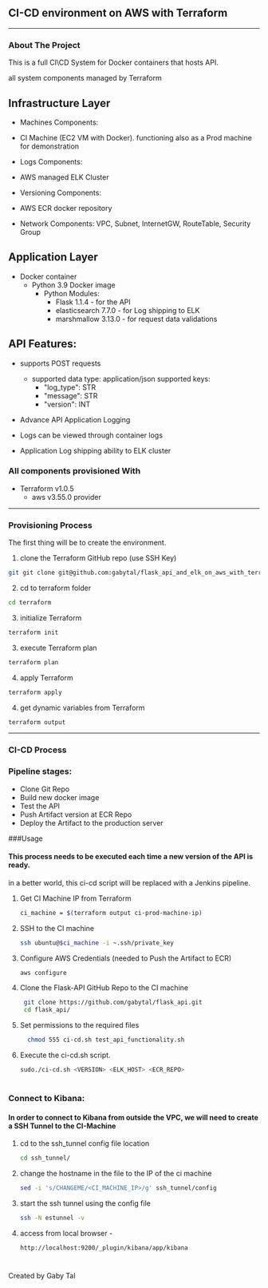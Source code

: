 

  <h2 align="left">CI-CD environment on AWS with Terraform</h3>



---

### About The Project

This is a full CI\CD System for Docker containers that hosts API.

all system components managed by Terraform


##  Infrastructure Layer

*  Machines Components:
  * CI Machine (EC2 VM with Docker).   functioning also as a Prod machine for demonstration
    

*  Logs  Components:
  * AWS managed ELK Cluster


*  Versioning Components:
  * AWS ECR docker repository


*  Network Components:
  VPC, Subnet, InternetGW,  RouteTable,  Security Group


##  Application Layer
* Docker container
    * Python 3.9 Docker image
      * Python Modules:
        * Flask 1.1.4 - for the API
        * elasticsearch 7.7.0 - for Log shipping to ELK
        * marshmallow 3.13.0 - for request data validations
        

## API Features:
  * supports POST requests
    * supported data type: application/json
    supported keys:
      * "log_type": STR
      + "message": STR
      * "version": INT
    
      
  * Advance API Application Logging
    

  * Logs can be viewed through container logs 


    
  * Application Log shipping ability to ELK cluster



### All components provisioned With

* Terraform  v1.0.5
  *  aws v3.55.0 provider 



-----------------------------------------



### Provisioning Process

The first thing will be to create the environment.
1. clone the Terraform GitHub repo (use SSH Key)
  ```sh
  git git clone git@github.com:gabytal/flask_api_and_elk_on_aws_with_terraform.git --config core.sshCommand="ssh -i ~.ssh/private_key"
  ```
2. cd to terraform folder
  ```sh
  cd terraform
  ```
3. initialize Terraform
  ```sh
  terraform init
  ```
3. execute Terraform plan
  ```sh
  terraform plan
  ```
4. apply Terraform
  ```sh
  terraform apply
  ```

4. get dynamic variables from Terraform
  ```sh
  terraform output
  ```

---

### CI-CD Process 
### Pipeline stages:
 * Clone Git Repo
 * Build new docker image
 * Test the API
 * Push Artifact version at ECR Repo  
 * Deploy the Artifact to the production server

###Usage
#### This process needs to be executed each time a new version of the API is ready.
in a better world, this ci-cd script will be replaced with a Jenkins pipeline.

1. Get CI Machine IP from Terraform
   ```sh
   ci_machine = $(terraform output ci-prod-machine-ip)
   ```
2. SSH to the CI machine 
   ```sh
   ssh ubuntu@$ci_machine -i ~.ssh/private_key
   ```
3. Configure AWS Credentials (needed to Push the Artifact to ECR)
   ```sh
   aws configure
   ```
      
3. Clone the Flask-API GitHub Repo to the CI machine
   ```sh
    git clone https://github.com/gabytal/flask_api.git
    cd flask_api/
   ```
4. Set permissions to the required files
   ```sh
     chmod 555 ci-cd.sh test_api_functionality.sh
   ```
5. Execute the ci-cd.sh script.
    ```sh
    sudo./ci-cd.sh <VERSION> <ELK_HOST> <ECR_REPO>
    ```


#
### Connect to Kibana:
#### In order to connect to Kibana  from outside the VPC, we will need to create a SSH Tunnel to the CI-Machine

1. cd to the ssh_tunnel config file location
    ```sh
    cd ssh_tunnel/
    ```
   
2. change the hostname in the file to the IP of the ci machine
    ```sh
    sed -i 's/CHANGEME/<CI_MACHINE_IP>/g' ssh_tunnel/config
    ```
   
3. start the ssh tunnel using the config file
    ```sh
    ssh -N estunnel -v
    ```
4. access from local browser - 
    ```sh
    http://localhost:9200/_plugin/kibana/app/kibana
    ```
       
       
#

Created by Gaby Tal
